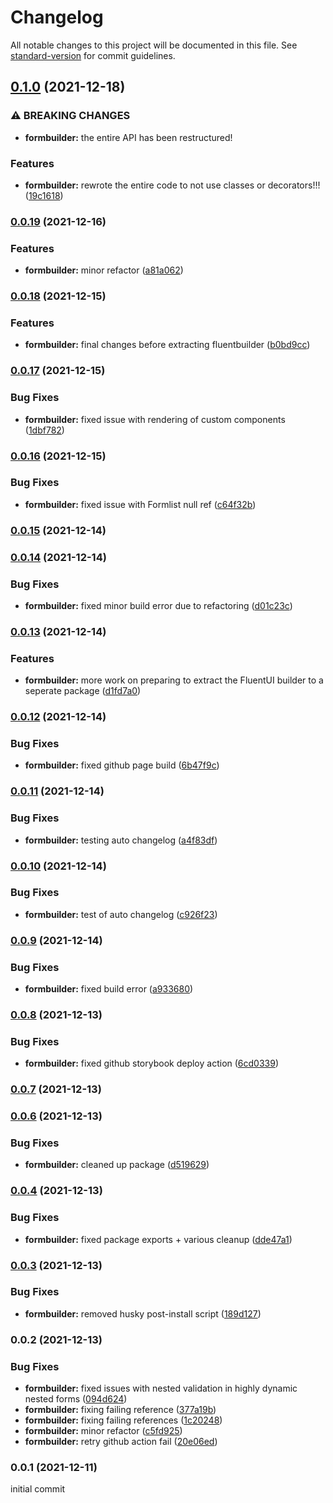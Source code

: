 # Changelog

All notable changes to this project will be documented in this file. See [standard-version](https://github.com/conventional-changelog/standard-version) for commit guidelines.

## [0.1.0](https://github.com/esbenwiberg/formbuilder/compare/v0.0.19...v0.1.0) (2021-12-18)


### ⚠ BREAKING CHANGES

* **formbuilder:** the entire API has been restructured!

### Features

* **formbuilder:** rewrote the entire code to not use classes or decorators!!! ([19c1618](https://github.com/esbenwiberg/formbuilder/commit/19c1618574d32acab60d89a22a1e961038354bb6))

### [0.0.19](https://github.com/esbenwiberg/formbuilder/compare/v0.0.18...v0.0.19) (2021-12-16)


### Features

* **formbuilder:** minor refactor ([a81a062](https://github.com/esbenwiberg/formbuilder/commit/a81a062f384d4d2fbbce041c1817801be6adab1c))

### [0.0.18](https://github.com/esbenwiberg/formbuilder/compare/v0.0.17...v0.0.18) (2021-12-15)


### Features

* **formbuilder:** final changes before extracting fluentbuilder ([b0bd9cc](https://github.com/esbenwiberg/formbuilder/commit/b0bd9cc5fc2e5f5b122da209d51dc52d39615176))

### [0.0.17](https://github.com/esbenwiberg/formbuilder/compare/v0.0.16...v0.0.17) (2021-12-15)


### Bug Fixes

* **formbuilder:** fixed issue with rendering of custom components ([1dbf782](https://github.com/esbenwiberg/formbuilder/commit/1dbf78203044ed8262e4cd8f39df6362fd54d28d))

### [0.0.16](https://github.com/esbenwiberg/formbuilder/compare/v0.0.15...v0.0.16) (2021-12-15)


### Bug Fixes

* **formbuilder:** fixed issue with Formlist null ref ([c64f32b](https://github.com/esbenwiberg/formbuilder/commit/c64f32bc375675a7728acec02653e141eeb79fe2))

### [0.0.15](https://github.com/esbenwiberg/formbuilder/compare/v0.0.14...v0.0.15) (2021-12-14)

### [0.0.14](https://github.com/esbenwiberg/formbuilder/compare/v0.0.13...v0.0.14) (2021-12-14)


### Bug Fixes

* **formbuilder:** fixed minor build error due to refactoring ([d01c23c](https://github.com/esbenwiberg/formbuilder/commit/d01c23c1d0c4f5e6d9c16e2ac7f0e99ec49e317c))

### [0.0.13](https://github.com/esbenwiberg/formbuilder/compare/v0.0.12...v0.0.13) (2021-12-14)


### Features

* **formbuilder:** more work on preparing to extract the FluentUI builder to a seperate package ([d1fd7a0](https://github.com/esbenwiberg/formbuilder/commit/d1fd7a058ce1c6a8b6f7011253d01ef1d822e6f7))

### [0.0.12](https://github.com/esbenwiberg/formbuilder/compare/v0.0.11...v0.0.12) (2021-12-14)


### Bug Fixes

* **formbuilder:** fixed github page build ([6b47f9c](https://github.com/esbenwiberg/formbuilder/commit/6b47f9cc0f491cbc77df626c5043110f36f1c986))

### [0.0.11](https://github.com/esbenwiberg/formbuilder/compare/v0.0.10...v0.0.11) (2021-12-14)


### Bug Fixes

* **formbuilder:** testing auto changelog ([a4f83df](https://github.com/esbenwiberg/formbuilder/commit/a4f83df6bc01eb435fca0e6a9348ca2569f64e7a))

### [0.0.10](https://github.com/esbenwiberg/formbuilder/compare/v0.0.9...v0.0.10) (2021-12-14)


### Bug Fixes

* **formbuilder:** test of auto changelog ([c926f23](https://github.com/esbenwiberg/formbuilder/commit/c926f23b08b36627fe5c7293a9105f26d61aece1))

### [0.0.9](https://github.com/esbenwiberg/formbuilder/compare/v0.0.8...v0.0.9) (2021-12-14)


### Bug Fixes

* **formbuilder:** fixed build error ([a933680](https://github.com/esbenwiberg/formbuilder/commit/a933680279d5965ae9630870e5afb404e0f9235c))

### [0.0.8](https://github.com/esbenwiberg/formbuilder/compare/v0.0.7...v0.0.8) (2021-12-13)


### Bug Fixes

* **formbuilder:** fixed github storybook deploy action ([6cd0339](https://github.com/esbenwiberg/formbuilder/commit/6cd03394ad46bc51f38be472123042fc748ea5d7))

### [0.0.7](https://github.com/esbenwiberg/formbuilder/compare/v0.0.6...v0.0.7) (2021-12-13)

### [0.0.6](https://github.com/esbenwiberg/formbuilder/compare/v0.0.5...v0.0.6) (2021-12-13)


### Bug Fixes

* **formbuilder:** cleaned up package ([d519629](https://github.com/esbenwiberg/formbuilder/commit/d519629576086f13fcf884d79600fdb14c37e50f))

### [0.0.4](https://github.com/esbenwiberg/formbuilder/compare/v0.0.3...v0.0.4) (2021-12-13)


### Bug Fixes

* **formbuilder:** fixed package exports + various cleanup ([dde47a1](https://github.com/esbenwiberg/formbuilder/commit/dde47a19fdcff1b59b07511139b0976843a6f6f3))

### [0.0.3](https://github.com/esbenwiberg/formbuilder/compare/v0.0.2...v0.0.3) (2021-12-13)


### Bug Fixes

* **formbuilder:** removed husky post-install script ([189d127](https://github.com/esbenwiberg/formbuilder/commit/189d12796d743d1b2d5826112725a3f8b231bbbf))

### 0.0.2 (2021-12-13)


### Bug Fixes

* **formbuilder:** fixed issues with nested validation in highly dynamic nested forms ([094d624](https://github.com/esbenwiberg/formbuilder/commit/094d624da7e984927d5e4ff4c1d69692172964a5))
* **formbuilder:** fixing failing reference ([377a19b](https://github.com/esbenwiberg/formbuilder/commit/377a19bead0a3fb5e517d9e9f4e33b9c918e5faf))
* **formbuilder:** fixing failing references ([1c20248](https://github.com/esbenwiberg/formbuilder/commit/1c202482f148ac74d2000d0e0e7b4728801920ae))
* **formbuilder:** minor refactor ([c5fd925](https://github.com/esbenwiberg/formbuilder/commit/c5fd92504145c69d4bcef1b11aff3881a7c8d7cd))
* **formbuilder:** retry github action fail ([20e06ed](https://github.com/esbenwiberg/formbuilder/commit/20e06edcd15f73bb0a599d1031fd6ec7cb5184ec))


### 0.0.1 (2021-12-11)
initial commit